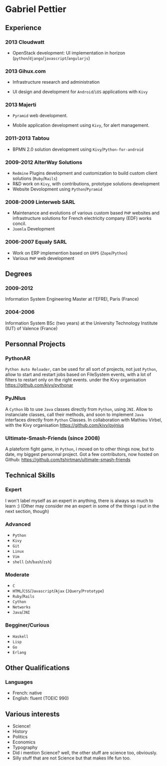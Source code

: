 # Gabriel Pettier

## Experience


### 2013 Cloudwatt

- OpenStack development: UI implementation in horizon (`python`/`django`/`javascript`/`angularjs`)

### 2013 Gihux.com

- Infrastructure research and administration

- UI design and development for `Android`/`iOS` applications with `Kivy`

### 2013 Majerti

- `Pyramid` web development.

- Mobile application development using `Kivy`, for alert management.

### 2011-2013 Tabtou

- BPMN 2.0 solution development using `Kivy`/`Python-for-android`

### 2009-2012 AlterWay Solutions

- `Redmine` Plugins development and customization to build custom client
  solutions (`Ruby`/`Rails`)
- R&D work on `Kivy`, with contributions, prototype solutions development
- Website Devolopment using `Python`/`Pyramid`

### 2008-2009 Linterweb SARL

- Maintenance and evolutions of various custom based `PHP` websites and
  infrastructure solutions for French electricity company (EDF) works
  concil.
- `Joomla` Development


### 2006-2007 Equaly SARL

- Work on ERP implemention based on `ERP5` (`Zope`/`Python`)
- Various `PHP` web development


## Degrees


### 2009-2012

Information System Engineering Master at l'EFREI, Paris (France)


### 2004-2006

Information System BSc (two years) at the University Technology
Institute (IUT) of Valence (France)


## Personnal Projects

### PythonAR

`Python Auto Reloader`, can be used for all sort of projects, not just
`Python`, allow to start and restart jobs based on FileSystem events, with
a lot of filters to restart only on the right events.
under the Kivy organisation
<https://github.com/kivy/pythonar>

### PyJNIus

A `Cython` lib to use `Java` classes directly from `Python`, using `JNI`.
Allow to instanciate classes, call their methods, and soon to implement
`Java` interfaces directly from `Python` Classes.
In collaboration with Mathieu Virbel, with the Kivy organisation
<https://github.com/kivy/pyjnius>

### Ultimate-Smash-Friends (since 2008)

A plateform fight game, in `Python`, i moved on to other things now, but
to date, my biggest personnal project. Got a few contributors, now hosted on Github:
<https://github.com/tshirtman/ultimate-smash-friends>

## Technical Skills

### Expert

I won't label myself as an expert in anything, there is always so much
to learn :) (Other may consider me an expert in some of the things i put
in the next
section, though)


### Advanced

- `Python`
- `Kivy`
- `Git`
- `Linux`
- `Vim`
- `shell` (`sh`/`bash`/`zsh`)


### Moderate

- `C`
- `HTML`/`CSS`/`Javascript`/`Ajax` (`JQuery`/`Prototype`)
- `Ruby`/`Rails`
- `Cython`
- `Networks`
- `Java`/`JNI`


### Begginer/Curious

- `Haskell`
- `Lisp`
- `Go`
- `Erlang`


## Other Qualifications

### Languages

- French: native
- English: fluent (TOEIC 990)


## Various interests

- Science!
- History
- Politics
- Economics
- Typography
- Did i mention Science? well, the other stuff are science too, obviously.
- Silly stuff that are not Science but that makes life fun too.

<link href="markdown.css" rel="stylesheet"></link>
